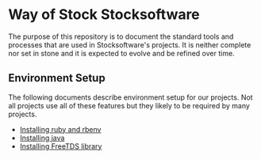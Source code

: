 # Way of Stock Stocksoftware

The purpose of this repository is to document the standard tools and processes that are used
in Stocksoftware's projects. It is neither complete nor set in stone and it is expected to
evolve and be refined over time.

## Environment Setup

The following documents describe environment setup for our projects. Not all projects use all of these
features but they likely to be required by many projects.

* [Installing ruby and rbenv](InstallRuby.md)
* [Installing java](InstallJava.md)
* [Installing FreeTDS library](InstallFreeTDS.md)
